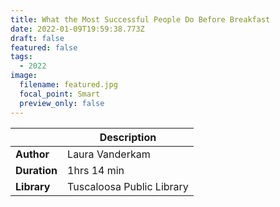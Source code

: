 ```yaml
---
title: What the Most Successful People Do Before Breakfast
date: 2022-01-09T19:59:38.773Z
draft: false
featured: false
tags:
  - 2022
image:
  filename: featured.jpg
  focal_point: Smart
  preview_only: false
---
```




|             | Description     |
| ----------- | --------------- |
| **Author**      | Laura Vanderkam    |
| **Duration**    | 1hrs 14 min      |
| **Library**     | Tuscaloosa Public Library |
